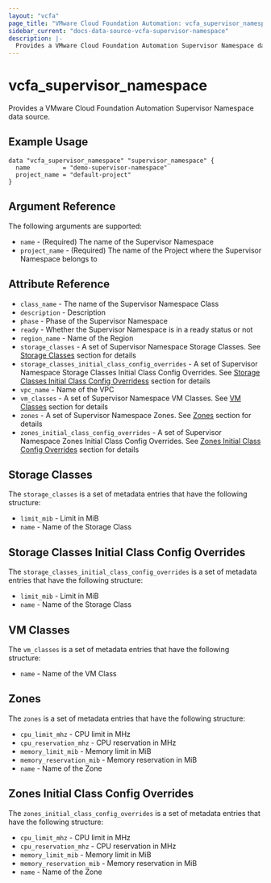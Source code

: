 ```yaml
---
layout: "vcfa"
page_title: "VMware Cloud Foundation Automation: vcfa_supervisor_namespace"
sidebar_current: "docs-data-source-vcfa-supervisor-namespace"
description: |-
  Provides a VMware Cloud Foundation Automation Supervisor Namespace data source.
---
```


# vcfa\_supervisor\_namespace

Provides a VMware Cloud Foundation Automation Supervisor Namespace data source.

## Example Usage

```hcl
data "vcfa_supervisor_namespace" "supervisor_namespace" {
  name         = "demo-supervisor-namespace"
  project_name = "default-project"
}
```

## Argument Reference

The following arguments are supported:

* `name` - (Required) The name of the Supervisor Namespace
* `project_name` - (Required) The name of the Project where the Supervisor Namespace belongs to

## Attribute Reference

- `class_name` - The name of the Supervisor Namespace Class
- `description` - Description
- `phase` - Phase of the Supervisor Namespace
- `ready` - Whether the Supervisor Namespace is in a ready status or not
- `region_name` - Name of the Region
- `storage_classes` - A set of Supervisor Namespace Storage Classes. See [Storage Classes](#storage-classes) section for details
- `storage_classes_initial_class_config_overrides` - A set of Supervisor Namespace Storage Classes Initial Class Config Overrides. See [Storage Classes Initial Class Config Overridess](#storage-classes-initial-class-config-overrides) section for details
- `vpc_name` - Name of the VPC
- `vm_classes` - A set of Supervisor Namespace VM Classes. See [VM Classes](#vm-classes) section for details
- `zones` - A set of Supervisor Namespace Zones. See [Zones](#zones) section for details
- `zones_initial_class_config_overrides` - A set of Supervisor Namespace Zones Initial Class Config Overrides. See [Zones Initial Class Config Overrides](#zones-initial-class-config-overrides) section for details

<a id="storage-classes"></a>
## Storage Classes

The `storage_classes` is a set of metadata entries that have the following structure:

* `limit_mib` - Limit in MiB
* `name` - Name of the Storage Class

<a id="storage-classes-initial-class-config-overrides"></a>
## Storage Classes Initial Class Config Overrides

The `storage_classes_initial_class_config_overrides` is a set of metadata entries that have the following structure:

* `limit_mib` - Limit in MiB
* `name` - Name of the Storage Class

<a id="vm-classes"></a>
## VM Classes

The `vm_classes` is a set of metadata entries that have the following structure:

* `name` - Name of the VM Class

<a id="zones"></a>
## Zones

The `zones` is a set of metadata entries that have the following structure:

* `cpu_limit_mhz` - CPU limit in MHz
* `cpu_reservation_mhz` - CPU reservation in MHz
* `memory_limit_mib` - Memory limit in MiB
* `memory_reservation_mib` - Memory reservation in MiB
* `name` - Name of the Zone

<a id="zones-initial-class-config-overrides"></a>
## Zones Initial Class Config Overrides

The `zones_initial_class_config_overrides` is a set of metadata entries that have the following structure:

* `cpu_limit_mhz` - CPU limit in MHz
* `cpu_reservation_mhz` - CPU reservation in MHz
* `memory_limit_mib` - Memory limit in MiB
* `memory_reservation_mib` - Memory reservation in MiB
* `name` - Name of the Zone
